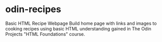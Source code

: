 # odin-recipes
Basic HTML Recipe Webpage
Build home page with links and images to cooking recipes using basic HTML understanding gained in The Odin Projects "HTML Foundations" course.